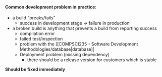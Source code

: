 #### Common development problem in practice:
- a build "breaks/fails"
	- success in development stage $\rightarrow$ failure in production
- a broken build is anything that prevents a build from reporting success
	- compilation error
	- failed test/inspection
	- problem with the [[COMPSCI235 - Software Development Methodologies/database|database]]
	- Deployment problem (missing dependency)
		- there should be a release version for customers which is stable

**Should be fixed immediately**
